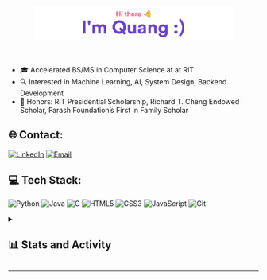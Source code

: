 <p align="center"><a href="https://quangshuynh.github.io/portfolio"><img width="80%" alt="Quang Huynh Github Header" src="./assets/github-readme-header.png" /></a></p>

</br>

- 🎓 Accelerated BS/MS in Computer Science at at RIT
- 🔍 Interested in Machine Learning, AI, System Design, Backend Development
- 🏅 Honors: RIT Presidential Scholarship, Richard T. Cheng Endowed Scholar, Farash Foundation’s First in Family Scholar


## 🌐 Contact:
[![LinkedIn](https://cdn2.iconfinder.com/data/icons/social-media-2285/512/1_Linkedin_unofficial_colored_svg-48.png)](https://linkedin.com/in/quangs)  [![Email](https://cdn4.iconfinder.com/data/icons/social-media-logos-6/512/112-gmail_email_mail-48.png)](mailto:qth9368@rit.edu)
  
## 💻 Tech Stack:
<!-- https://icons8.com/icon/set/java/plasticine -->
![Python](https://img.icons8.com/?size=75&id=YX03OUiHE3rz&format=png&color=000000) ![Java](https://img.icons8.com/?size=75&id=FBycNmdwUQz1&format=png&color=000000) ![C](https://img.icons8.com/?size=75&id=mfkStOwP4EC0&format=png&color=000000) ![HTML5](https://img.icons8.com/?size=75&id=D2Hi2VkJSi33&format=png&color=000000) ![CSS3](https://img.icons8.com/?size=75&id=YjeKwnSQIBUq&format=png&color=000000) ![JavaScript](https://img.icons8.com/?size=75&id=gYCTehfTlYk5&format=png&color=000000) ![Git](https://img.icons8.com/?size=75&id=iEBcQcM9rnZ9&format=png&color=000000) 
<details> 
  <summary><h2>📊 Stats and Activity</h2></summary>

  <h3>💻 GitHub Profile Stats</h3>

  <!-- https://github.com/anuraghazra/github-readme-stats -->
  <a href="https://github.com/anuraghazra/github-readme-stats"><img alt="Quang's Github Stats" src="https://github-readme-stats.vercel.app/api/?username=quangshuynh&show_icons=true&include_all_commits=true&count_private=true&theme=react&hide_border=false&bg_color=1F222E&title_color=F85D7F&icon_color=F8D866" height="192px"/></a>
  <a href="https://github.com/anuraghazra/github-readme-stats"><img alt="Quang's Top Languages" src="https://github-readme-stats.vercel.app/api/top-langs/?username=quangshuynh&langs_count=8&layout=compact&theme=react&hide_border=false&bg_color=1F222E&title_color=F85D7F&icon_color=F8D866&hide=Jupyter%20Notebook,Roff" height="192px"/></a>
  <br/>
  <b>Note:</b> Top languages is only a metric of the languages my public code consists of and doesn't reflect experience or skill level

  <h3>🔥 Streak Stats</h3>
  
  <!-- https://github.com/DenverCoder1/github-readme-streak-stats -->
  <p>
    <a href="https://git.io/streak-stats"><img src="https://streak-stats.demolab.com?user=quangshuynh&theme=monokai-metallian" alt="GitHub Streak" /></a>
  </p>

  <h3>📈 Graph Activity</h3>

  <!-- https://github.com/ashutosh00710/github-readme-activity-graph -->
  <a href="https://github.com/ashutosh00710/github-readme-activity-graph"><img alt="Quang's Activity Graph" src="https://github-readme-activity-graph.vercel.app/graph/?username=quangshuynh&bg_color=1F222E&color=F8D866&line=F85D7F&point=FFFFFF&hide_border=false" /></a>
</details>


---
